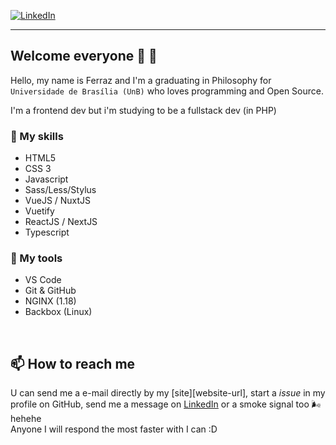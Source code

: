 
[![LinkedIn][linkedin-shield]][linkedin-url]
___
## Welcome everyone 💙 🎴

Hello, my name is Ferraz and I'm a graduating in Philosophy for `Universidade de Brasília (UnB)` who loves programming and Open Source. 

I'm a frontend dev but i'm studying to be a fullstack dev (in PHP)

### 🐙 My skills
 - HTML5
 - CSS 3
 - Javascript
 - Sass/Less/Stylus
 - VueJS / NuxtJS
 - Vuetify
 - ReactJS / NextJS
 - Typescript
 
### 🔩 My tools
 - VS Code
 - Git & GitHub
 - NGINX (1.18)
 - Backbox (Linux)
<!-- [![afaferz](https://github-readme-stats.vercel.app/api/top-langs/?username=afaferz&hide=html&layout=compact&theme=dracula)](https://github.com/afaferz/) -->

[linkedin-shield]: https://img.shields.io/badge/-LinkedIn-black?style=for-the-badge&logo=linkedin&colorB=555
[linkedin-url]: https://www.linkedin.com/in/afaferz/
[website-shield]: https://img.shields.io/badge/-Website-black?style=for-the-badge&logo=html5&logoColor=FFF&colorB=555
<br />

## 📫 How to reach me
U can send me a e-mail directly by my [site][website-url], start a _issue_ in my profile on GitHub, send me a message on [LinkedIn][linkedin-url] or a smoke signal too 🌬 hehehe </br>
Anyone I will respond the most faster with I can :D
